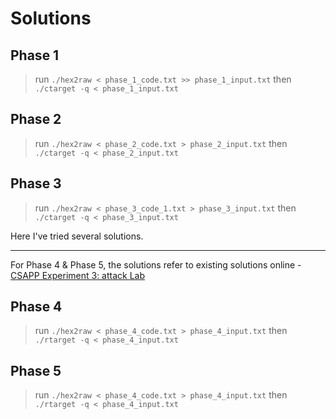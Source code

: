 # Solutions
## Phase 1
> run `./hex2raw < phase_1_code.txt >> phase_1_input.txt`
> then `./ctarget -q < phase_1_input.txt`

## Phase 2
> run `./hex2raw < phase_2_code.txt > phase_2_input.txt`
> then `./ctarget -q < phase_2_input.txt`

## Phase 3
> run `./hex2raw < phase_3_code_1.txt > phase_3_input.txt`
> then `./ctarget -q < phase_3_input.txt`

Here I've tried several solutions.

---
For Phase 4 & Phase 5, the solutions refer to existing solutions online - [CSAPP Experiment 3: attack Lab](https://programmerah.com/csapp-experiment-3-attack-lab-21351/)
## Phase 4
> run `./hex2raw < phase_4_code.txt > phase_4_input.txt`
> then `./rtarget -q < phase_4_input.txt`

## Phase 5
> run `./hex2raw < phase_4_code.txt > phase_4_input.txt`
> then `./rtarget -q < phase_4_input.txt`
